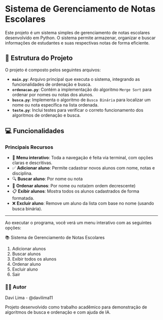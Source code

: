 # Sistema de Gerenciamento de Notas Escolares

Este projeto é um sistema simples de gerenciamento de notas escolares desenvolvido em Python. O sistema permite armazenar, organizar e buscar informações de estudantes e suas respectivas notas de forma eficiente.

## 📂 Estrutura do Projeto

O projeto é composto pelos seguintes arquivos:

- **`main.py`**: Arquivo principal que executa o sistema, integrando as funcionalidades de ordenação e busca.
- **`ordenacao.py`**: Contém a implementação do algoritmo `Merge Sort` para ordenar por nomes ou notas dos alunos.
- **`busca.py`**: Implementa o algoritmo de `Busca Binária` para localizar um nome ou nota específica na lista ordenada.
- **`teste.py`**: Inclui testes para verificar o correto funcionamento dos algoritmos de ordenação e busca.

## 💻 Funcionalidades
### Principais Recursos

- 📝 **Menu interativo**: Toda a navegação é feita via terminal, com opções claras e descritivas.
- ✅ **Adicionar aluno**: Permite cadastrar novos alunos com nome, notas e disciplina.  
- 🔍 **Buscar aluno**: Por nome ou nota
- 🔀 **Ordenar alunos**:  Por nome ou nota(em ordem decrescente)
- 📋 **Exibir alunos**: Mostra todos os alunos cadastrados de forma formatada.
- ❌ **Excluir aluno**: Remove um aluno da lista com base no nome (usando busca binária).

---

Ao executar o programa, você verá um menu interativo com as seguintes opções:

📚 Sistema de Gerenciamento de Notas Escolares
1. Adicionar alunos
2. Buscar alunos
3. Exibir todos os alunos
4. Ordenar aluno
5. Excluir aluno
6. Sair

### 👨‍💻 Autor
Davi Lima - @davilima11

Projeto desenvolvido como trabalho acadêmico para demonstração de algoritmos de busca e ordenação e com ajuda de IA.

